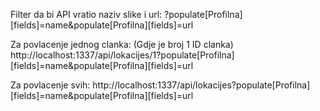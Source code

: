 Filter da bi API vratio naziv slike i url:
?populate[Profilna][fields]=name&populate[Profilna][fields]=url

Za povlacenje jednog clanka: (Gdje je broj 1 ID clanka)
http://localhost:1337/api/lokacijes/1?populate[Profilna][fields]=name&populate[Profilna][fields]=url

Za povlacenje svih:
http://localhost:1337/api/lokacijes?populate[Profilna][fields]=name&populate[Profilna][fields]=url
